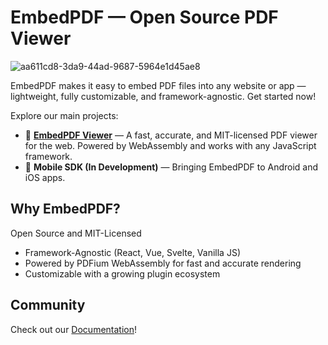 # EmbedPDF — Open Source PDF Viewer
![aa611cd8-3da9-44ad-9687-5964e1d45ae8](https://github.com/user-attachments/assets/03e47ff9-221a-42cc-9e4c-f74fa9de2090)



EmbedPDF makes it easy to embed PDF files into any website or app — lightweight, fully customizable, and framework-agnostic. Get started now!

Explore our main projects:

 - 📄 [**EmbedPDF Viewer**](https://github.com/embedpdf/embed-pdf-viewer) — A fast, accurate, and MIT-licensed PDF viewer for the web. Powered by WebAssembly and works with any JavaScript framework.
 - 📱 **Mobile SDK (In Development)** — Bringing EmbedPDF to Android and iOS apps.

## Why EmbedPDF?
Open Source and MIT-Licensed

- Framework-Agnostic (React, Vue, Svelte, Vanilla JS)
- Powered by PDFium WebAssembly for fast and accurate rendering
- Customizable with a growing plugin ecosystem

## Community
Check out our [Documentation](https://www.embedpdf.com/docs)!
